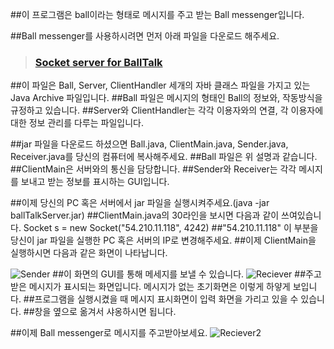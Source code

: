 ##이 프로그램은 ball이라는 형태로 메시지를 주고 받는 Ball messenger입니다.

##Ball messenger를 사용하시려면 먼저 아래 파일을 다운로드 해주세요.
> ### [Socket server for BallTalk](./ballTalkServer.jar)
##이 파일은 Ball, Server, ClientHandler 세개의 자바 클래스 파일을 가지고 있는 Java Archive 파일입니다.
##Ball 파일은 메시지의 형태인 Ball의 정보와, 작동방식을 규정하고 있습니다.
##Server와 ClientHandler는 각각 이용자와의 연결, 각 이용자에 대한 정보 관리를 다루는 파일입니다.

##jar 파일을 다운로드 하셨으면 Ball.java, ClientMain.java, Sender.java, Receiver.java를 당신의 컴퓨터에 복사해주세요.
##Ball 파일은 위 설명과 같습니다.
##ClientMain은 서버와의 통신을 담당합니다.
##Sender와 Receiver는 각각 메시지를 보내고 받는 정보를 표시하는 GUI입니다.

##이제 당신의 PC 혹은 서버에서 jar 파일을 실행시켜주세요.(java -jar ballTalkServer.jar)
##ClientMain.java의 30라인을 보시면 다음과 같이 쓰여있습니다.
Socket s = new Socket("54.210.11.118", 4242)
##"54.210.11.118" 이 부분을 당신이 jar 파일을 실행한 PC 혹은 서버의 IP로 변경해주세요.
##이제 ClientMain을 실행하시면 다음과 같은 화면이 나타납니다.

![Sender](./SenderCapture.JPG)
##이 화면의 GUI를 통해 메세지를 보낼 수 있습니다.
![Reciever](./ReceiverCapture.JPG)
##주고 받은 메시지가 표시되는 화면입니다. 메시지가 없는 초기화면은 이렇게 하얗게 보입니다.
##프로그램을 실행시켰을 때 메시지 표시화면이 입력 화면을 가리고 있을 수 있습니다.
##창을 옆으로 옮겨서 샤옹하시면 됩니다.

##이제 Ball messenger로 메시지를 주고받아보세요.
![Reciever2](./ReceiverCapture.JPG)